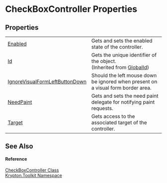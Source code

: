 # CheckBoxController Properties




## Properties
<table>
<tr>
<td><a href="b42e9645-8d17-0223-6800-6011fdb8866c.md">Enabled</a></td>
<td>Gets and sets the enabled state of the controller.</td></tr>
<tr>
<td><a href="71a6846f-bfb6-fb58-b361-6b43ae0583a8.md">Id</a></td>
<td>Gets the unique identifier of the object.<br />(Inherited from <a href="9ef2ca3a-e03e-8927-105a-2f9a6fbdf849.md">GlobalId</a>)</td></tr>
<tr>
<td><a href="b66c2d6d-dcea-b5af-89be-24f3d93823e7.md">IgnoreVisualFormLeftButtonDown</a></td>
<td>Should the left mouse down be ignored when present on a visual form border area.</td></tr>
<tr>
<td><a href="26b91daf-8120-e908-c041-1ecf335aaaef.md">NeedPaint</a></td>
<td>Gets and sets the need paint delegate for notifying paint requests.</td></tr>
<tr>
<td><a href="fb1f9c34-be6e-cb63-0b45-649729442500.md">Target</a></td>
<td>Gets access to the associated target of the controller.</td></tr>
</table>

## See Also


#### Reference
<a href="c76ee309-fc75-8e07-e21e-d0575debda67.md">CheckBoxController Class</a>  
<a href="79d2eac2-21f4-54ff-7552-b20c33c30600.md">Krypton.Toolkit Namespace</a>  
